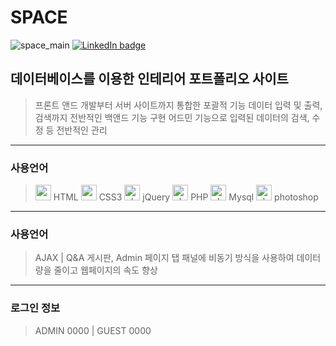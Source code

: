 # SPACE

![space_main](https://user-images.githubusercontent.com/77706809/111737128-64234c80-88c2-11eb-9231-a46755f8efa5.gif)
[![LinkedIn badge](http://img.shields.io/badge/Space-63460a?style=flat?link=http://cocoao.dothome.co.kr/space)](http://cocoao.dothome.co.kr/space)

## 데이터베이스를 이용한 인테리어 포트폴리오 사이트
> 프론트 앤드 개발부터 서버 사이트까지 통합한 포괄적 기능
> 데이터 입력 및 출력, 검색까지 전반적인 백앤드 기능 구현
> 어드민 기능으로 입력된 데이터의 검색, 수정 등 전반적인 관리
___

### 사용언어
> <img width="25" alt="css" src="https://user-images.githubusercontent.com/77706809/111738377-959d1780-88c4-11eb-9039-7d712831422e.png"> HTML
> <img width="25" alt="css" src="https://user-images.githubusercontent.com/77706809/111738372-946bea80-88c4-11eb-9ca5-7eec50c76ec5.png"> CSS3
> <img width="25" alt="php" src="https://user-images.githubusercontent.com/77706809/111738379-9635ae00-88c4-11eb-9d85-744431363d92.png"> jQuery
> <img width="25" alt="php" src="https://user-images.githubusercontent.com/77706809/111738381-96ce4480-88c4-11eb-8be5-3e695b68ffc6.png"> PHP
> <img width="25" alt="php" src="https://user-images.githubusercontent.com/77706809/111738376-959d1780-88c4-11eb-9dcd-30131dc79621.png"> Mysql
> <img width="25" alt="php" src="https://user-images.githubusercontent.com/77706809/111738378-9635ae00-88c4-11eb-9b7e-b05ed63d1a68.png"> photoshop
___

### 사용언어
> AJAX | Q&A 게시판, Admin 페이지 탭 패널에 비동기 방식을 사용하여 데이터량을 줄이고 웹페이지의 속도 향상
___

### 로그인 정보
> ADMIN 0000 | GUEST 0000
